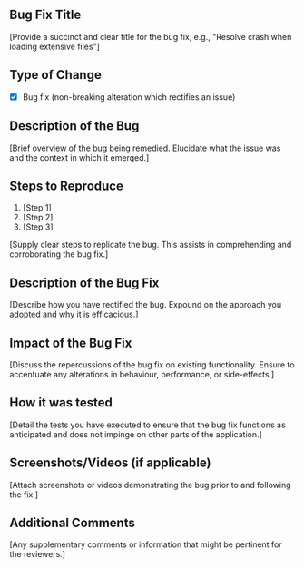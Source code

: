 ## Bug Fix Title
[Provide a succinct and clear title for the bug fix, e.g., "Resolve crash when loading extensive files"]

## Type of Change
- [X] Bug fix (non-breaking alteration which rectifies an issue)

## Description of the Bug
[Brief overview of the bug being remedied. Elucidate what the issue was and the context in which it emerged.]

## Steps to Reproduce
1. [Step 1]
2. [Step 2]
3. [Step 3]

[Supply clear steps to replicate the bug. This assists in comprehending and corroborating the bug fix.]

## Description of the Bug Fix
[Describe how you have rectified the bug. Expound on the approach you adopted and why it is efficacious.]

## Impact of the Bug Fix
[Discuss the repercussions of the bug fix on existing functionality. Ensure to accentuate any alterations in behaviour, performance, or side-effects.]

## How it was tested
[Detail the tests you have executed to ensure that the bug fix functions as anticipated and does not impinge on other parts of the application.]

## Screenshots/Videos (if applicable)
[Attach screenshots or videos demonstrating the bug prior to and following the fix.]

## Additional Comments
[Any supplementary comments or information that might be pertinent for the reviewers.]
